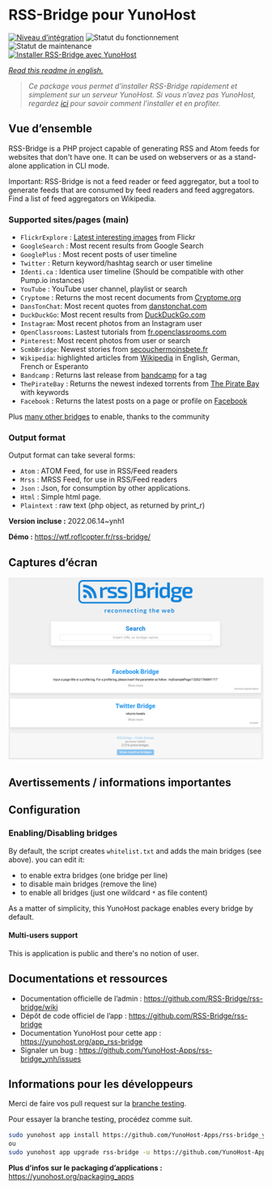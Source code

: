 <!--
N.B.: This README was automatically generated by https://github.com/YunoHost/apps/tree/master/tools/README-generator
It shall NOT be edited by hand.
-->

# RSS-Bridge pour YunoHost

[![Niveau d’intégration](https://dash.yunohost.org/integration/rss-bridge.svg)](https://dash.yunohost.org/appci/app/rss-bridge) ![Statut du fonctionnement](https://ci-apps.yunohost.org/ci/badges/rss-bridge.status.svg) ![Statut de maintenance](https://ci-apps.yunohost.org/ci/badges/rss-bridge.maintain.svg)  
[![Installer RSS-Bridge avec YunoHost](https://install-app.yunohost.org/install-with-yunohost.svg)](https://install-app.yunohost.org/?app=rss-bridge)

*[Read this readme in english.](./README.md)*

> *Ce package vous permet d’installer RSS-Bridge rapidement et simplement sur un serveur YunoHost.
Si vous n’avez pas YunoHost, regardez [ici](https://yunohost.org/#/install) pour savoir comment l’installer et en profiter.*

## Vue d’ensemble

RSS-Bridge is a PHP project capable of generating RSS and Atom feeds for websites that don't have one. It can be used on webservers or as a stand-alone application in CLI mode.

Important: RSS-Bridge is not a feed reader or feed aggregator, but a tool to generate feeds that are consumed by feed readers and feed aggregators. Find a list of feed aggregators on Wikipedia.

### Supported sites/pages (main)

 * `FlickrExplore` : [Latest interesting images](http://www.flickr.com/explore) from Flickr
 * `GoogleSearch` : Most recent results from Google Search
 * `GooglePlus` : Most recent posts of user timeline
 * `Twitter` : Return keyword/hashtag search or user timeline
 * `Identi.ca` : Identica user timeline (Should be compatible with other Pump.io instances)
 * `YouTube` : YouTube user channel, playlist or search
 * `Cryptome` : Returns the most recent documents from [Cryptome.org](http://cryptome.org/)
 * `DansTonChat`: Most recent quotes from [danstonchat.com](http://danstonchat.com/)
 * `DuckDuckGo`: Most recent results from [DuckDuckGo.com](https://duckduckgo.com/)
 * `Instagram`: Most recent photos from an Instagram user
 * `OpenClassrooms`: Lastest tutorials from [fr.openclassrooms.com](http://fr.openclassrooms.com/)
 * `Pinterest`: Most recent photos from user or search
 * `ScmbBridge`: Newest stories from [secouchermoinsbete.fr](http://secouchermoinsbete.fr/)
 * `Wikipedia`: highlighted articles from [Wikipedia](https://wikipedia.org/) in English, German, French or Esperanto
 * `Bandcamp` : Returns last release from [bandcamp](https://bandcamp.com/) for a tag
 * `ThePirateBay` : Returns the newest indexed torrents from [The Pirate Bay](https://thepiratebay.se/) with keywords
 * `Facebook` : Returns the latest posts on a page or profile on [Facebook](https://facebook.com/)

Plus [many other bridges](bridges/) to enable, thanks to the community

### Output format

Output format can take several forms:

 * `Atom` : ATOM Feed, for use in RSS/Feed readers
 * `Mrss` : MRSS Feed, for use in RSS/Feed readers
 * `Json` : Json, for consumption by other applications.
 * `Html` : Simple html page.
 * `Plaintext` : raw text (php object, as returned by print_r)
 

**Version incluse :** 2022.06.14~ynh1

**Démo :** https://wtf.roflcopter.fr/rss-bridge/

## Captures d’écran

![Capture d’écran de RSS-Bridge](./doc/screenshots/screenshot_rss-bridge_welcome.png)

## Avertissements / informations importantes

## Configuration

### Enabling/Disabling bridges

By default, the script creates `whitelist.txt` and adds the main bridges (see above). you can edit it:

 * to enable extra bridges (one bridge per line)
 * to disable main bridges (remove the line)
 * to enable all bridges (just one wildcard `*` as file content)

As a matter  of simplicity, this YunoHost package enables every bridge by default.

#### Multi-users support

This is application is public and there's no notion of user.

## Documentations et ressources

* Documentation officielle de l’admin : <https://github.com/RSS-Bridge/rss-bridge/wiki>
* Dépôt de code officiel de l’app : <https://github.com/RSS-Bridge/rss-bridge>
* Documentation YunoHost pour cette app : <https://yunohost.org/app_rss-bridge>
* Signaler un bug : <https://github.com/YunoHost-Apps/rss-bridge_ynh/issues>

## Informations pour les développeurs

Merci de faire vos pull request sur la [branche testing](https://github.com/YunoHost-Apps/rss-bridge_ynh/tree/testing).

Pour essayer la branche testing, procédez comme suit.

``` bash
sudo yunohost app install https://github.com/YunoHost-Apps/rss-bridge_ynh/tree/testing --debug
ou
sudo yunohost app upgrade rss-bridge -u https://github.com/YunoHost-Apps/rss-bridge_ynh/tree/testing --debug
```

**Plus d’infos sur le packaging d’applications :** <https://yunohost.org/packaging_apps>